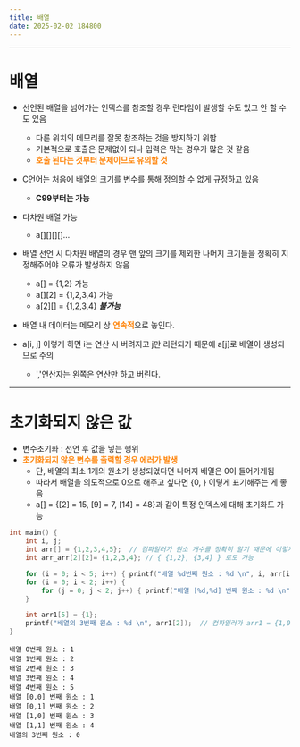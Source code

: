```yaml
---
title: 배열
date: 2025-02-02 184800
---
```

---
# 배열

* 선언된 배열을 넘어가는 인덱스를 참조할 경우 런타임이 발생할 수도 있고 안 할 수도 있음
  * 다른 위치의 메모리를 잘못 참조하는 것을 방지하기 위함
  * 기본적으로 호출은 문제없이 되나 입력은 막는 경우가 많은 것 같음
  * <font color='ff8000'><b>호출 된다는 것부터 문제이므로 유의할 것</b></font>
  
* C언어는 처음에 배열의 크기를 변수를 통해 정의할 수 없게 규정하고 있음
  * **C99부터는 가능**

* 다차원 배열 가능
  * a[][][][]...

* 배열 선언 시 다차원 배열의 경우 맨 앞의 크기를 제외한 나머지 크기들을 정확히 지정해주어야 오류가 발생하지 않음
  * a[] = \{1,2\} 가능
  * a[][2] = {1,2,3,4} 가능
  * a[2][] = {1,2,3,4} ***불가능***

* 배열 내 데이터는 메모리 상 <font color='ff8000'><b>연속적</b></font>으로 놓인다.

* a[i, j] 이렇게 하면 i는 연산 시 버려지고 j만 리턴되기 때문에 a[j]로 배열이 생성되므로 주의
  * ','연산자는 왼쪽은 연산만 하고 버린다.


---
# 초기화되지 않은 값

* 변수초기화 : 선언 후 값을 넣는 행위
* <font color='ff8000'><b>초기화되지 않은 변수를 출력할 경우 에러가 발생</b></font>
  * 단, 배열의 최소 1개의 원소가 생성되었다면 나머지 배열은 0이 들어가게됨
  * 따라서 배열을 의도적으로 0으로 해주고 싶다면 {0, } 이렇게 표기해주는 게 좋음
  * a[] = {[2] = 15, [9] = 7, [14] = 48}과 같이 특정 인덱스에 대해 초기화도 가능


```c
int main() {
    int i, j;
    int arr[] = {1,2,3,4,5};  // 컴파일러가 원소 개수를 정확히 알기 때문에 이렇게도 정의 가능함
    int arr_arr[2][2]= {1,2,3,4}; // { {1,2}, {3,4} } 로도 가능

    for (i = 0; i < 5; i++) { printf("배열 %d번째 원소 : %d \n", i, arr[i]); }
    for (i = 0; i < 2; i++) {
        for (j = 0; j < 2; j++) { printf("배열 [%d,%d] 번째 원소 : %d \n", i, j, arr_arr[i][j]); }
    }

    int arr1[5] = {1};
    printf("배열의 3번째 원소 : %d \n", arr1[2]);  // 컴파일러가 arr1 = {1,0,0,0,0}로 봄
}
```
```text
배열 0번째 원소 : 1 
배열 1번째 원소 : 2 
배열 2번째 원소 : 3 
배열 3번째 원소 : 4 
배열 4번째 원소 : 5 
배열 [0,0] 번째 원소 : 1 
배열 [0,1] 번째 원소 : 2 
배열 [1,0] 번째 원소 : 3 
배열 [1,1] 번째 원소 : 4 
배열의 3번째 원소 : 0
```

